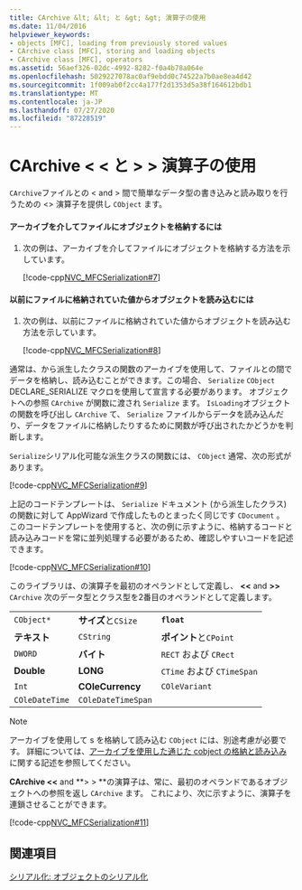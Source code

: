 ```yaml
---
title: CArchive &lt; &lt; と &gt; &gt; 演算子の使用
ms.date: 11/04/2016
helpviewer_keywords:
- objects [MFC], loading from previously stored values
- CArchive class [MFC], storing and loading objects
- CArchive class [MFC], operators
ms.assetid: 56aef326-02dc-4992-8282-f0a4b78a064e
ms.openlocfilehash: 5029227078ac0af9ebdd0c74522a7b0ae8ea4d42
ms.sourcegitcommit: 1f009ab0f2cc4a177f2d1353d5a38f164612bdb1
ms.translationtype: MT
ms.contentlocale: ja-JP
ms.lasthandoff: 07/27/2020
ms.locfileid: "87228519"
---
```

# <a name="using-the-carchive-ltlt-and-gtgt-operators"></a>CArchive &lt; &lt; と &gt; &gt; 演算子の使用

`CArchive`ファイルとの \< and > 間で簡単なデータ型の書き込みと読み取りを行うための <> 演算子を提供し `CObject` ます。

#### <a name="to-store-an-object-in-a-file-via-an-archive"></a>アーカイブを介してファイルにオブジェクトを格納するには

1. 次の例は、アーカイブを介してファイルにオブジェクトを格納する方法を示しています。

   [!code-cpp[NVC_MFCSerialization#7](../mfc/codesnippet/cpp/using-the-carchive-output-and-input-operators_1.cpp)]

#### <a name="to-load-an-object-from-a-value-previously-stored-in-a-file"></a>以前にファイルに格納されていた値からオブジェクトを読み込むには

1. 次の例は、以前にファイルに格納されていた値からオブジェクトを読み込む方法を示しています。

   [!code-cpp[NVC_MFCSerialization#8](../mfc/codesnippet/cpp/using-the-carchive-output-and-input-operators_2.cpp)]

通常は、から派生したクラスの関数のアーカイブを使用して、ファイルとの間でデータを格納し、読み込むことができます。この場合、 `Serialize` `CObject` DECLARE_SERIALIZE マクロを使用して宣言する必要があります。 オブジェクトへの参照 `CArchive` が関数に渡され `Serialize` ます。 `IsLoading`オブジェクトの関数を呼び出し `CArchive` て、 `Serialize` ファイルからデータを読み込んだり、データをファイルに格納したりするために関数が呼び出されたかどうかを判断します。

`Serialize`シリアル化可能な派生クラスの関数には、 `CObject` 通常、次の形式があります。

[!code-cpp[NVC_MFCSerialization#9](../mfc/codesnippet/cpp/using-the-carchive-output-and-input-operators_3.cpp)]

上記のコードテンプレートは、 `Serialize` ドキュメント (から派生したクラス) の関数に対して AppWizard で作成したものとまったく同じです `CDocument` 。 このコードテンプレートを使用すると、次の例に示すように、格納するコードと読み込みコードを常に並列処理する必要があるため、確認しやすいコードを記述できます。

[!code-cpp[NVC_MFCSerialization#10](../mfc/codesnippet/cpp/using-the-carchive-output-and-input-operators_4.cpp)]

このライブラリは、の演算子を最初のオペランドとして定義し、 **<\<** and **>>** `CArchive` 次のデータ型とクラス型を2番目のオペランドとして定義します。

||||
|-|-|-|
|`CObject*`|**サイズ**と`CSize`|**`float`**|
|**テキスト**|`CString`|**ポイント**と`CPoint`|
|`DWORD`|**バイト**|`RECT` および `CRect`|
|**Double**|**LONG**|`CTime` および `CTimeSpan`|
|`Int`|**COleCurrency**|`COleVariant`|
|`COleDateTime`|`COleDateTimeSpan`||

> [!NOTE]
> アーカイブを使用して s を格納して読み込む `CObject` には、別途考慮が必要です。 詳細については、[アーカイブを使用した通じた cobject の格納と読み込み](../mfc/storing-and-loading-cobjects-via-an-archive.md)に関する記述を参照してください。

**CArchive <\<** and **> > **の演算子は、常に、最初のオペランドであるオブジェクトへの参照を返し `CArchive` ます。 これにより、次に示すように、演算子を連鎖させることができます。

[!code-cpp[NVC_MFCSerialization#11](../mfc/codesnippet/cpp/using-the-carchive-output-and-input-operators_5.cpp)]

## <a name="see-also"></a>関連項目

[シリアル化: オブジェクトのシリアル化](../mfc/serialization-serializing-an-object.md)
